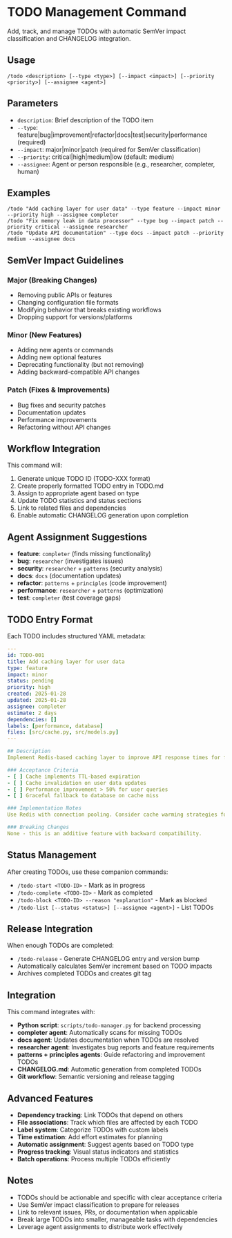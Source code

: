 # TODO Management Command

Add, track, and manage TODOs with automatic SemVer impact classification and CHANGELOG integration.

## Usage
```
/todo <description> [--type <type>] [--impact <impact>] [--priority <priority>] [--assignee <agent>]
```

## Parameters
- `description`: Brief description of the TODO item
- `--type`: feature|bug|improvement|refactor|docs|test|security|performance (required)
- `--impact`: major|minor|patch (required for SemVer classification)
- `--priority`: critical|high|medium|low (default: medium)
- `--assignee`: Agent or person responsible (e.g., researcher, completer, human)

## Examples
```
/todo "Add caching layer for user data" --type feature --impact minor --priority high --assignee completer
/todo "Fix memory leak in data processor" --type bug --impact patch --priority critical --assignee researcher
/todo "Update API documentation" --type docs --impact patch --priority medium --assignee docs
```

## SemVer Impact Guidelines

### Major (Breaking Changes)
- Removing public APIs or features
- Changing configuration file formats
- Modifying behavior that breaks existing workflows
- Dropping support for versions/platforms

### Minor (New Features)
- Adding new agents or commands
- Adding new optional features
- Deprecating functionality (but not removing)
- Adding backward-compatible API changes

### Patch (Fixes & Improvements)
- Bug fixes and security patches
- Documentation updates
- Performance improvements
- Refactoring without API changes

## Workflow Integration

This command will:
1. Generate unique TODO ID (TODO-XXX format)
2. Create properly formatted TODO entry in TODO.md
3. Assign to appropriate agent based on type
4. Update TODO statistics and status sections
5. Link to related files and dependencies
6. Enable automatic CHANGELOG generation upon completion

## Agent Assignment Suggestions
- **feature**: `completer` (finds missing functionality)
- **bug**: `researcher` (investigates issues)
- **security**: `researcher` + `patterns` (security analysis)
- **docs**: `docs` (documentation updates)
- **refactor**: `patterns` + `principles` (code improvement)
- **performance**: `researcher` + `patterns` (optimization)
- **test**: `completer` (test coverage gaps)

## TODO Entry Format

Each TODO includes structured YAML metadata:
```yaml
---
id: TODO-001
title: Add caching layer for user data
type: feature
impact: minor
status: pending
priority: high
created: 2025-01-28
updated: 2025-01-28
assignee: completer
estimate: 2 days
dependencies: []
labels: [performance, database]
files: [src/cache.py, src/models.py]
---

## Description
Implement Redis-based caching layer to improve API response times for frequently accessed user data.

### Acceptance Criteria
- [ ] Cache implements TTL-based expiration
- [ ] Cache invalidation on user data updates
- [ ] Performance improvement > 50% for user queries
- [ ] Graceful fallback to database on cache miss

### Implementation Notes
Use Redis with connection pooling. Consider cache warming strategies for critical user data.

### Breaking Changes
None - this is an additive feature with backward compatibility.
```

## Status Management
After creating TODOs, use these companion commands:
- `/todo-start <TODO-ID>` - Mark as in progress
- `/todo-complete <TODO-ID>` - Mark as completed  
- `/todo-block <TODO-ID> --reason "explanation"` - Mark as blocked
- `/todo-list [--status <status>] [--assignee <agent>]` - List TODOs

## Release Integration
When enough TODOs are completed:
- `/todo-release` - Generate CHANGELOG entry and version bump
- Automatically calculates SemVer increment based on TODO impacts
- Archives completed TODOs and creates git tag

## Integration
This command integrates with:
- **Python script**: `scripts/todo-manager.py` for backend processing
- **completer agent**: Automatically scans for missing TODOs
- **docs agent**: Updates documentation when TODOs are resolved
- **researcher agent**: Investigates bug reports and feature requirements
- **patterns + principles agents**: Guide refactoring and improvement TODOs
- **CHANGELOG.md**: Automatic generation from completed TODOs
- **Git workflow**: Semantic versioning and release tagging

## Advanced Features
- **Dependency tracking**: Link TODOs that depend on others
- **File associations**: Track which files are affected by each TODO
- **Label system**: Categorize TODOs with custom labels
- **Time estimation**: Add effort estimates for planning
- **Automatic assignment**: Suggest agents based on TODO type
- **Progress tracking**: Visual status indicators and statistics
- **Batch operations**: Process multiple TODOs efficiently

## Notes
- TODOs should be actionable and specific with clear acceptance criteria
- Use SemVer impact classification to prepare for releases
- Link to relevant issues, PRs, or documentation when applicable
- Break large TODOs into smaller, manageable tasks with dependencies
- Leverage agent assignments to distribute work effectively